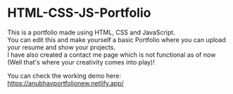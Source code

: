 # HTML-CSS-JS-Portfolio
This is a portfolio made using HTML, CSS and JavaScript.  
You can edit this and make yourself a basic Portfolio where you can upload your resume and show your projects.  
I have also created a contact me page which is not functional as of now (Well that's where your creativity comes into play)!

You can check the working demo here: https://anubhavportfolionew.netlify.app/
